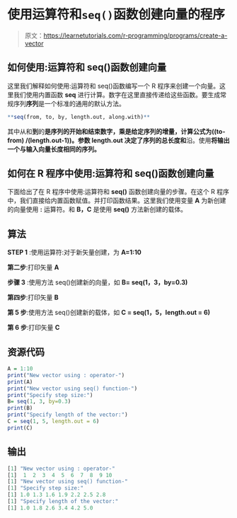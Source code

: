 # 使用运算符和`seq()`函数创建向量的程序

> 原文：<https://learnetutorials.com/r-programming/programs/create-a-vector>

## 如何使用:运算符和 seq()函数创建向量

这里我们解释如何使用:运算符和 seq()函数编写一个 R 程序来创建一个向量。这里我们使用内置函数 **seq** 进行计算。数字在这里直接传递给这些函数。要生成常规序列**序列**是一个标准的通用的默认方法。

```r
**seq(from, to, by, length.out, along.with)** 

```

其中从和**到**的**是序列的开始和结束数字，**乘**是给定序列的增量，计算公式为((to-from) /(length.out-1))。参数 **length.out** 决定了序列的总长度和**沿。使用**将输出一个与输入向量长度相同的序列。**

## 如何在 R 程序中使用:运算符和 seq()函数创建向量

下面给出了在 R 程序中使用:运算符和 **seq()** 函数创建向量的步骤。在这个 R 程序中，我们直接给内置函数赋值。并打印函数结果。这里我们使用变量 **A** 为新创建的向量使用 **:** 运算符。和 **B，C** 是使用 **seq()** 方法新创建的载体。

## 算法

**STEP 1** :使用运算符:对于新矢量创建，为 **A=1:10**

**第二步**:打印矢量 **A**

**步骤 3** :使用方法 seq()创建新的向量，如 **B= seq(1，3，by=0.3)**

**第四步**:打印矢量 **B**

**第 5 步**:使用方法 seq()创建新的载体，如 **C = seq(1，5，length.out = 6)**

**第 6 步**:打印矢量 **C**

## 资源代码

```r
A = 1:10
print("New vector using : operator-")
print(A)
print("New vector using seq() function-")
print("Specify step size:")
B= seq(1, 3, by=0.3)  
print(B)
print("Specify length of the vector:")
C = seq(1, 5, length.out = 6)
print(C) 

```

## 输出

```r
[1] "New vector using : operator-"
[1]  1  2  3  4  5  6  7  8  9 10 
[1] "New vector using seq() function-"
[1] "Specify step size:"
[1] 1.0 1.3 1.6 1.9 2.2 2.5 2.8
[1] "Specify length of the vector:"
[1] 1.0 1.8 2.6 3.4 4.2 5.0 
```